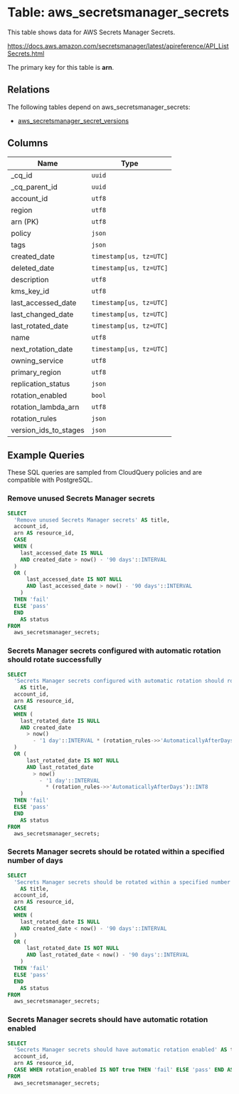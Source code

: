 # Table: aws_secretsmanager_secrets

This table shows data for AWS Secrets Manager Secrets.

https://docs.aws.amazon.com/secretsmanager/latest/apireference/API_ListSecrets.html

The primary key for this table is **arn**.

## Relations

The following tables depend on aws_secretsmanager_secrets:
  - [aws_secretsmanager_secret_versions](aws_secretsmanager_secret_versions)

## Columns

| Name          | Type          |
| ------------- | ------------- |
|_cq_id|`uuid`|
|_cq_parent_id|`uuid`|
|account_id|`utf8`|
|region|`utf8`|
|arn (PK)|`utf8`|
|policy|`json`|
|tags|`json`|
|created_date|`timestamp[us, tz=UTC]`|
|deleted_date|`timestamp[us, tz=UTC]`|
|description|`utf8`|
|kms_key_id|`utf8`|
|last_accessed_date|`timestamp[us, tz=UTC]`|
|last_changed_date|`timestamp[us, tz=UTC]`|
|last_rotated_date|`timestamp[us, tz=UTC]`|
|name|`utf8`|
|next_rotation_date|`timestamp[us, tz=UTC]`|
|owning_service|`utf8`|
|primary_region|`utf8`|
|replication_status|`json`|
|rotation_enabled|`bool`|
|rotation_lambda_arn|`utf8`|
|rotation_rules|`json`|
|version_ids_to_stages|`json`|

## Example Queries

These SQL queries are sampled from CloudQuery policies and are compatible with PostgreSQL.

### Remove unused Secrets Manager secrets

```sql
SELECT
  'Remove unused Secrets Manager secrets' AS title,
  account_id,
  arn AS resource_id,
  CASE
  WHEN (
    last_accessed_date IS NULL
    AND created_date > now() - '90 days'::INTERVAL
  )
  OR (
      last_accessed_date IS NOT NULL
      AND last_accessed_date > now() - '90 days'::INTERVAL
    )
  THEN 'fail'
  ELSE 'pass'
  END
    AS status
FROM
  aws_secretsmanager_secrets;
```

### Secrets Manager secrets configured with automatic rotation should rotate successfully

```sql
SELECT
  'Secrets Manager secrets configured with automatic rotation should rotate successfully'
    AS title,
  account_id,
  arn AS resource_id,
  CASE
  WHEN (
    last_rotated_date IS NULL
    AND created_date
      > now()
        - '1 day'::INTERVAL * (rotation_rules->>'AutomaticallyAfterDays')::INT8
  )
  OR (
      last_rotated_date IS NOT NULL
      AND last_rotated_date
        > now()
          - '1 day'::INTERVAL
            * (rotation_rules->>'AutomaticallyAfterDays')::INT8
    )
  THEN 'fail'
  ELSE 'pass'
  END
    AS status
FROM
  aws_secretsmanager_secrets;
```

### Secrets Manager secrets should be rotated within a specified number of days

```sql
SELECT
  'Secrets Manager secrets should be rotated within a specified number of days'
    AS title,
  account_id,
  arn AS resource_id,
  CASE
  WHEN (
    last_rotated_date IS NULL
    AND created_date < now() - '90 days'::INTERVAL
  )
  OR (
      last_rotated_date IS NOT NULL
      AND last_rotated_date < now() - '90 days'::INTERVAL
    )
  THEN 'fail'
  ELSE 'pass'
  END
    AS status
FROM
  aws_secretsmanager_secrets;
```

### Secrets Manager secrets should have automatic rotation enabled

```sql
SELECT
  'Secrets Manager secrets should have automatic rotation enabled' AS title,
  account_id,
  arn AS resource_id,
  CASE WHEN rotation_enabled IS NOT true THEN 'fail' ELSE 'pass' END AS status
FROM
  aws_secretsmanager_secrets;
```


